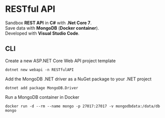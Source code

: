 # RESTful API
Sandbox **REST API** in **C#** with **.Net Core 7**.  
Save data with **MongoDB** (**Docker container**).  
Developed with **Visual Studio Code**.

## CLI
Create a new ASP.NET Core Web API project template
```console
dotnet new webapi -n RESTfulAPI
```

Add the MongoDB .NET driver as a NuGet package to your .NET project
```console
dotnet add package MongoDB.Driver
```

Run a MongoDB container in Docker
```console
docker run -d --rm --name mongo -p 27017:27017 -v mongodbdata:/data/db mongo
```